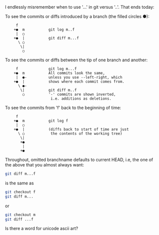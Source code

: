 <!--
.. title: Git: When to use three dots vs two
.. slug: git-when-to-use-three-dots-vs-two
.. date: 2015-08-25 11:51:30-05:00
.. tags: geek,version-control,git,command-line
.. link: 
.. description: 
.. type: text
-->


I endlessly misremember when to use '...' in git versus '..'. That ends
today:

To see the commits or diffs introduced by a branch (the filled circles ●):

```text
     f
    +●  m           git log m..f
     |  ○
    +●  |           git diff m...f
      \ ○
       \|
        ○
```

To see the commits or diffs between the tip of one branch and another:

```text
     f              git log m...f
    +●  m           All commits look the same,
     |  ●-          unless you use --left-right, which
    +●  |           shows where each commit comes from.
      \ ●-
       \|           git diff m..f
        ○           '-' commits are shown inverted,
                     i.e. additions as deletions.
```

To see the commits from 'f' back to the beginning of time:

```text
     f
    +●  m           git log f
     |  ○
    +●  |           (diffs back to start of time are just
      \ ○            the contents of the working tree)
       \|
       +●
        |
       +●
```

Throughout, omitted branchname defaults to current HEAD, i.e, the one of the
above that you almost always want:

``` bash
git diff m...f
```

is the same as

``` bash
git checkout f
git diff m...
```

or

``` bash
git checkout m
git diff ...f
```

Is there a word for unicode ascii art?
